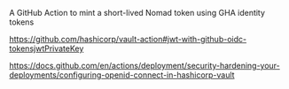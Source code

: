 A GitHub Action to mint a short-lived Nomad token using GHA identity tokens

https://github.com/hashicorp/vault-action#jwt-with-github-oidc-tokensjwtPrivateKey

https://docs.github.com/en/actions/deployment/security-hardening-your-deployments/configuring-openid-connect-in-hashicorp-vault